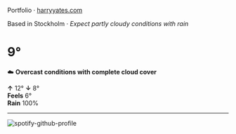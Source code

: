 Portfolio · [harryyates.com](https://harryyates.com)

<!-- WEATHER_START -->
Based in Stockholm · *Expect partly cloudy conditions with rain*

# 9°
☁️ **Overcast conditions with complete cloud cover**

**↑** 12° **↓** 8°  
**Feels** 6°  
**Rain** 100%

---
<!-- WEATHER_END -->

<p align="left">
  <a>
    <img src="https://spotify-github-profile.kittinanx.com/api/view?uid=bigbello&cover_image=true&theme=natemoo-re&show_offline=true&background_color=121212&interchange=false&bar_color=53b14f&bar_color_cover=false" alt="spotify-github-profile">
  </a>
</p>